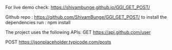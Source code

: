 For live demo check: https://shivambunge.github.io/GGI_GET_POST/

Github repo : https://github.com/ShivamBunge/GGI_GET_POST/
to install the dependencies run : npm install


The project uses the following APIs:
GET
https://api.github.com/user

POST
https://jsonplaceholder.typicode.com/posts
